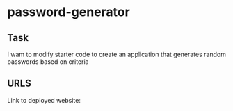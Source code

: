# password-generator

## Task 
I wam to modify starter code to create an application that generates random passwords based on criteria

## URLS
Link to deployed website:

